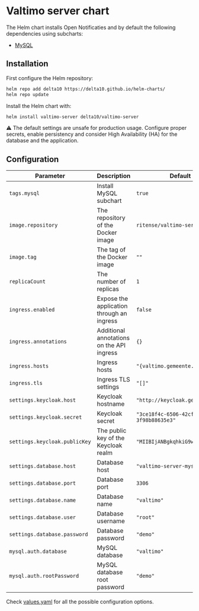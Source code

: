 # Valtimo server chart

The Helm chart installs Open Notificaties and by default the following dependencies using subcharts:

- [MySQL](https://github.com/bitnami/charts/tree/master/bitnami/mysql)

## Installation

First configure the Helm repository:

```bash
helm repo add delta10 https://delta10.github.io/helm-charts/
helm repo update
```

Install the Helm chart with:

```bash
helm install valtimo-server delta10/valtimo-server
```

:warning: The default settings are unsafe for production usage. Configure proper secrets, enable persistency and consider High Availability (HA) for the database and the application.

## Configuration

| Parameter | Description | Default |
| --------- | ----------- | ------- |
| `tags.mysql` | Install MySQL subchart | `true` |
| `image.repository` | The repository of the Docker image | `ritense/valtimo-server` |
| `image.tag` | The tag of the Docker image | `""` |
| `replicaCount` | The number of replicas | `1` |
| `ingress.enabled` | Expose the application through an ingress | `false` |
| `ingress.annotations` | Additional annotations on the API ingress | `{}` |
| `ingress.hosts` | Ingress hosts | `"{valtimo.gemeente.nl}"` |
| `ingress.tls` | Ingress TLS settings | `"[]"` |
| `settings.keycloak.host` | Keycloak hostname | `"http://keycloak.gemeente.nl"` |
| `settings.keycloak.secret` | Keycloak secret | `"3ce18f4c-6506-42cf-8e0d-3f98b88635e3"` |
| `settings.keycloak.publicKey` | The public key of the Keycloak realm | `"MIIBIjANBgkqhkiG9w..."` |
| `settings.database.host` | Database host | `"valtimo-server-mysql"` |
| `settings.database.port` | Database port | `3306` |
| `settings.database.name` | Database name | `"valtimo"` |
| `settings.database.user` | Database username | `"root"` |
| `settings.database.password` | Database password | `"demo"` |
| `mysql.auth.database` | MySQL database | `"valtimo"` |
| `mysql.auth.rootPassword` | MySQL database root password | `"demo"` |

Check [values.yaml](./values.yaml) for all the possible configuration options.
